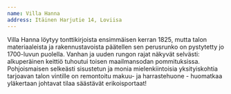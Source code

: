 ```yaml
---
name: Villa Hanna
address: Itäinen Harjutie 14, Loviisa
---
```

Villa Hanna löytyy tonttikirjoista ensimmäisen kerran 1825, mutta talon materiaaleista ja rakennustavoista päätellen sen perusrunko on pystytetty jo 1700-luvun puolella. Vanhan ja uuden rungon rajat näkyvät selvästi: alkuperäinen keittiö tuhoutui toisen maailmansodan pommituksissa. Pohjoismaisen selkeästi sisustetun ja monia mielenkiintoisia yksityiskohtia tarjoavan talon vintille on remontoitu makuu- ja harrastehuone - huomatkaa yläkertaan johtavat tilaa säästävät erikoisportaat!